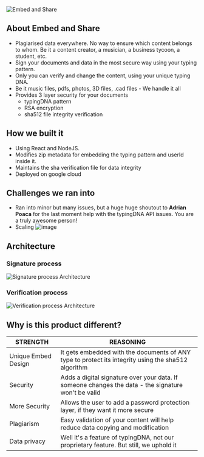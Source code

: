 ![Embed and Share](https://user-images.githubusercontent.com/28642011/108596462-3d4d2580-73ab-11eb-94a5-1ffad426b503.png)

## About Embed and Share

- Plagiarised data everywhere. No way to ensure which content belongs to whom. Be it a content creator, a musician, a business tycoon, a student, etc.
- Sign your documents and data in the most secure way using your typing pattern.
- Only you can verify and change the content, using your unique typing DNA.
- Be it music files, pdfs, photos, 3D files, .cad files - We handle it all
- Provides 3 layer security for your documents
  - typingDNA pattern
  - RSA encryption
  - sha512 file integrity verification

## How we built it

- Using React and NodeJS.
- Modifies zip metadata for embedding the typing pattern and userId inside it.
- Maintains the sha verification file for data integrity
- Deployed on google cloud

## Challenges we ran into

- Ran into minor but many issues, but a huge huge shoutout to **Adrian Poaca** for the last moment help with the typingDNA API issues. You are a truly awesome person!
- Scaling
  ![image](https://user-images.githubusercontent.com/28642011/108463517-8a929f80-72a4-11eb-9575-482516729f93.png)

## Architecture

### Signature process

![Signature process Architecture](https://user-images.githubusercontent.com/28642011/108404822-5092b080-7246-11eb-94d7-6d9b912dafa6.png)

### Verification process

![Verification process Architecture](https://user-images.githubusercontent.com/28642011/108404863-5d170900-7246-11eb-9d20-9dd3dece1c93.png)

## Why is this product different?

| STRENGTH            | REASONING                                                                                           |
| ------------------- | --------------------------------------------------------------------------------------------------- |
| Unique Embed Design | It gets embedded with the documents of ANY type to protect its integrity using the sha512 algorithm |
| Security            | Adds a digital signature over your data. If someone changes the data - the signature won't be valid |
| More Security       | Allows the user to add a password protection layer, if they want it more secure                     |
| Plagiarism          | Easy validation of your content will help reduce data copying and modification                      |
| Data privacy        | Well it's a feature of typingDNA, not our proprietary feature. But still, we uphold it              |
